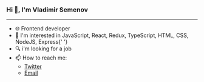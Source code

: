   <div>
    <h3>Hi 👋, I'm Vladimir Semenov</h3>
    <hr />
    <div>
      <ul>
        <li>🌐 Frontend developer</li>
        <li>
          👀 I'm interested in JavaScript, React, Redux, TypeScript, HTML, CSS, NodeJS, Express{' '}
        </li>
        <li>🔍 i'm looking for a job </li>
        <li>
          📫 How to reach me:
          <ul>
            <li>
              <a href="https://twitter.com/mtfbwy04">Twitter</a>
            </li>
            <li>
              <a href="mailto: bobahansem98@icloud.com">Email</a>
            </li>
          </ul>
        </li>
      </ul>
    </div>
  </div>
